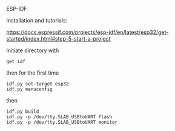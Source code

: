 ESP-IDF

Installation and tutorials:

https://docs.espressif.com/projects/esp-idf/en/latest/esp32/get-started/index.html#step-5-start-a-project



Initiate directory with 

```get_idf```

then for the first time

```
idf.py set-target esp32
idf.py menuconfig

```

then

```
idf.py build
idf.py -p /dev/tty.SLAB_USBtoUART flash
idf.py -p /dev/tty.SLAB_USBtoUART monitor

```






